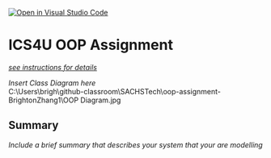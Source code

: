 [![Open in Visual Studio Code](https://classroom.github.com/assets/open-in-vscode-c66648af7eb3fe8bc4f294546bfd86ef473780cde1dea487d3c4ff354943c9ae.svg)](https://classroom.github.com/online_ide?assignment_repo_id=9255343&assignment_repo_type=AssignmentRepo)
# ICS4U OOP Assignment

[*see instructions for details*](Instructions.md)

*Insert Class Diagram here*  
C:\Users\brigh\github-classroom\SACHSTech\oop-assignment-BrightonZhang1\OOP Diagram.jpg
## Summary
*Include a brief summary that describes your system that your are modelling*
